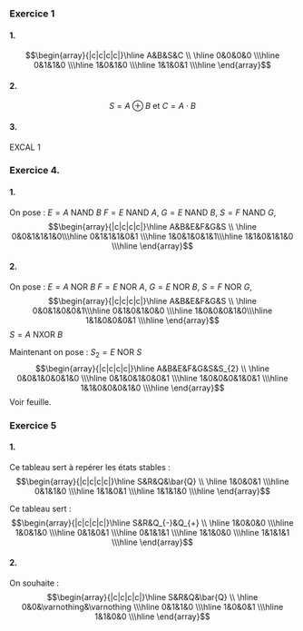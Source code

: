 ### Exercice 1
#### 1.
$$\begin{array}{|c|c|c|c|}\hline 
A&B&S&C \\ \hline
0&0&0&0 \\\hline
0&1&1&0 \\\hline
1&0&1&0 \\\hline
1&1&0&1 \\\hline
\end{array}$$

#### 2.
$$S = A \oplus B \text{ et } C = A \cdot B $$

#### 3.
EXCAL 1

### Exercice 4.
#### 1.
On pose :
$E = A \text{ NAND }B$
$F = E \text{ NAND }A$, 
$G = E \text{ NAND }B$, 
$S = F \text{ NAND } G$,
$$\begin{array}{|c|c|c|c|}\hline 
A&B&E&F&G&S \\ \hline
0&0&1&1&1&0\\\hline
0&1&1&1&0&1 \\\hline
1&0&1&0&1&1\\\hline
1&1&0&1&1&0 \\\hline
\end{array}$$
 
#### 2.
On pose :
$E = A \text{ NOR }B$
$F = E \text{ NOR }A$, 
$G = E \text{ NOR }B$, 
$S = F \text{ NOR } G$,
$$\begin{array}{|c|c|c|c|}\hline 
A&B&E&F&G&S \\ \hline
0&0&1&0&0&1\\\hline
0&1&0&1&0&0 \\\hline
1&0&0&0&1&0\\\hline
1&1&0&0&0&1 \\\hline
\end{array}$$
 $S = A \text{ NXOR }B$

Maintenant on pose : $S_{2} = E \text{ NOR }S$
$$\begin{array}{|c|c|c|c|}\hline 
A&B&E&F&G&S&S_{2} \\ \hline
0&0&1&0&0&1&0 \\\hline
0&1&0&1&0&0&1 \\\hline
1&0&0&0&1&0&1 \\\hline
1&1&0&0&0&1&0  \\\hline
\end{array}$$
Voir feuille.

### Exercice 5
#### 1.
Ce tableau sert à repérer les états stables : 
$$\begin{array}{|c|c|c|c|}\hline 
S&R&Q&\bar{Q} \\ \hline
1&0&0&1 \\\hline
0&1&1&0 \\\hline
1&1&0&1 \\\hline
1&1&1&0  \\\hline
\end{array}$$

Ce tableau sert : 
$$\begin{array}{|c|c|c|c|}\hline 
S&R&Q_{-}&Q_{+} \\ \hline
1&0&0&0 \\\hline
1&0&1&0 \\\hline
0&1&0&1 \\\hline
0&1&1&1 \\\hline
1&1&0&0 \\\hline
1&1&1&1 \\\hline
\end{array}$$




#### 2.
On souhaite : 
$$\begin{array}{|c|c|c|c|}\hline 
S&R&Q&\bar{Q} \\ \hline
0&0&\varnothing&\varnothing \\\hline
0&1&1&0 \\\hline
1&0&0&1 \\\hline
1&1&0&0  \\\hline
\end{array}$$
